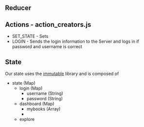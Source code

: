 
## Reducer


## Actions - action_creators.js

* SET_STATE - Sets
* LOGIN - Sends the login information to the Server and logs in if password and username is correct

## State

Our state uses the [immutable](https://facebook.github.io/immutable-js/) library and is composed of

* state (Map)
  * login (Map)
    * username (String)
    * password (String)
  * dashboard (Map)
    * mybooks (Array)
    * 
  * explore
